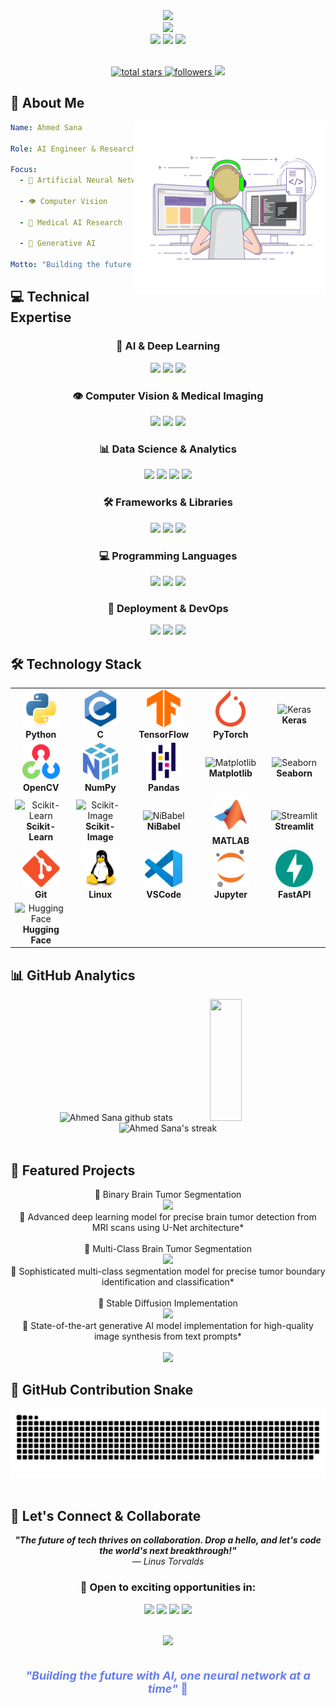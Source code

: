 <div align="center">
  <img src="https://capsule-render.vercel.app/api?type=waving&color=0:667eea,50:764ba2,100:f093fb&height=200&section=header&text=Ahmed%20Sana&fontSize=50&fontColor=fff&animation=fadeIn&fontAlignY=35&desc=AI%20Engineer%20|%20Neural%20Networks%20Expert%20|%20Computer%20Vision%20Specialist&descAlignY=55&descSize=20"/>
</div>

<div align="center">
  <a href="mailto:sanaullah14336@gmail.com">
    <img src="https://img.shields.io/badge/📧%20Professional%20Contact-sanaullah14336@gmail.com-667eea?style=for-the-badge&logo=gmail&logoColor=white&labelColor=2d3748&logoWidth=20"/>
  </a>
</div>

<div align="center">
  <img src="https://img.shields.io/badge/🌐%20Let's%20Connect-4facfe?style=for-the-badge&labelColor=2d3748"/>
  <img src="https://img.shields.io/badge/🤝%20Collaborate-00f2fe?style=for-the-badge&labelColor=2d3748"/>
  <img src="https://img.shields.io/badge/🚀%20Innovate-667eea?style=for-the-badge&labelColor=2d3748"/>
</div>

<be>


<br clear="right"/>

<p align="center">
  <a href="https://github.com/AHMEDSANA?tab=repositories&sort=stargazers">
  <img alt="total stars" title="Total stars on GitHub" src="https://custom-icon-badges.demolab.com/github/stars/AHMEDSANA?color=667eea&style=for-the-badge&labelColor=2d3748&logo=star&v=12345"/>
</a>
  <a href="https://github.com/AHMEDSANA">
    <img alt="followers" title="Follow me on Github" src="https://custom-icon-badges.demolab.com/github/followers/AHMEDSANA?color=764ba2&style=for-the-badge&labelColor=2d3748&logo=person-add"/>
  </a>
  <a href="https://github.com/AHMEDSANA">
    <img src="https://komarev.com/ghpvc/?username=AHMEDSANA&color=f093fb&style=for-the-badge&label=Profile+Views"/>
  </a>
</p>

## 🚀 About Me

<img align="right" alt="Coding" height="273" width="307" src="https://raw.githubusercontent.com/devSouvik/devSouvik/master/gif3.gif" autoplay loop>

```yaml
Name: Ahmed Sana

Role: AI Engineer & Researcher

Focus: 
  - 🧠 Artificial Neural Networks

  - 👁️ Computer Vision

  - 🏥 Medical AI Research
 
  - 🎨 Generative AI 

Motto: "Building the future with AI, one neural network at a time"
```

## 💻 Technical Expertise

<div align="center">

### 🧠 AI & Deep Learning
<p>
  <img src="https://img.shields.io/badge/Neural_Networks-Expert-FF6B6B?style=for-the-badge&logo=tensorflow&logoColor=white&labelColor=2d3748"/>
  <img src="https://img.shields.io/badge/Deep_Learning-Expert-4ECDC4?style=for-the-badge&logo=pytorch&logoColor=white&labelColor=2d3748"/>
  <img src="https://img.shields.io/badge/Machine_Learning-Expert-45B7D1?style=for-the-badge&logo=scikit-learn&logoColor=white&labelColor=2d3748"/>
</p>

### 👁️ Computer Vision & Medical Imaging
<p>
  <img src="https://img.shields.io/badge/Computer_Vision-Expert-96CEB4?style=for-the-badge&logo=opencv&logoColor=white&labelColor=2d3748"/>
  <img src="https://img.shields.io/badge/Image_Processing-Expert-FFEAA7?style=for-the-badge&logo=python&logoColor=white&labelColor=2d3748"/>
  <img src="https://img.shields.io/badge/Medical_Imaging-Expert-DDA0DD?style=for-the-badge&logo=python&logoColor=white&labelColor=2d3748"/>
</p>

### 📊 Data Science & Analytics
<p>
  <img src="https://img.shields.io/badge/Data_Analysis-Expert-FF7675?style=for-the-badge&logo=pandas&logoColor=white&labelColor=2d3748"/>
  <img src="https://img.shields.io/badge/Data_Visualization-Expert-FDCB6E?style=for-the-badge&logo=plotly&logoColor=white&labelColor=2d3748"/>
  <img src="https://img.shields.io/badge/Feature_Engineering-Expert-A29BFE?style=for-the-badge&logo=python&logoColor=white&labelColor=2d3748"/>
  <img src="https://img.shields.io/badge/Predictive_Analytics-Expert-FD79A8?style=for-the-badge&logo=tensorflow&logoColor=white&labelColor=2d3748"/>
</p>

### 🛠️ Frameworks & Libraries
<p>
  <img src="https://img.shields.io/badge/TensorFlow-Expert-FF6F00?style=for-the-badge&logo=tensorflow&logoColor=white&labelColor=2d3748"/>
  <img src="https://img.shields.io/badge/PyTorch-Expert-EE4C2C?style=for-the-badge&logo=pytorch&logoColor=white&labelColor=2d3748"/>
  <img src="https://img.shields.io/badge/Keras-Expert-D00000?style=for-the-badge&logo=keras&logoColor=white&labelColor=2d3748"/>
</p>

### 💻 Programming Languages
<p>
  <img src="https://img.shields.io/badge/Python-Expert-3776AB?style=for-the-badge&logo=python&logoColor=white&labelColor=2d3748"/>
  <img src="https://img.shields.io/badge/-Proficient-A8B9CC?style=for-the-badge&logo=c&logoColor=white&labelColor=2d3748"/>
  <img src="https://img.shields.io/badge/MATLAB-Proficient-0076A8?style=for-the-badge&logo=mathworks&logoColor=white&labelColor=2d3748"/>
</p>

### 🚀 Deployment & DevOps
<p>
  <img src="https://img.shields.io/badge/Streamlit-Expert-FF4B4B?style=for-the-badge&logo=streamlit&logoColor=white&labelColor=2d3748"/>
  <img src="https://img.shields.io/badge/FastAPI-Expert-009688?style=for-the-badge&logo=fastapi&logoColor=white&labelColor=2d3748"/>
  <img src="https://img.shields.io/badge/Git-Proficient-F05032?style=for-the-badge&logo=git&logoColor=white&labelColor=2d3748"/>
</p>

</div>

## 🛠️ Technology Stack

<div align="center">  
  <table>    
    <tr>      
      <td align="center" width="120">        
        <img src="https://raw.githubusercontent.com/devicons/devicon/master/icons/python/python-original.svg" width="60" height="60" alt="Python" />        
        <br><strong>Python</strong>      
      </td>      
      <td align="center" width="120">        
        <img src="https://raw.githubusercontent.com/devicons/devicon/master/icons/c/c-original.svg" width="60" height="60" alt="C" />        
        <br><strong>C</strong>      
      </td>      
      <td align="center" width="120">        
        <img src="https://raw.githubusercontent.com/devicons/devicon/master/icons/tensorflow/tensorflow-original.svg" width="60" height="60" alt="TensorFlow" />        
        <br><strong>TensorFlow</strong>      
      </td>      
      <td align="center" width="120">        
        <img src="https://raw.githubusercontent.com/devicons/devicon/master/icons/pytorch/pytorch-original.svg" width="60" height="60" alt="PyTorch" />        
        <br><strong>PyTorch</strong>      
      </td>      
      <td align="center" width="120">        
        <img src="https://upload.wikimedia.org/wikipedia/commons/a/ae/Keras_logo.svg" width="60" height="60" alt="Keras" />        
        <br><strong>Keras</strong>      
      </td>    
    </tr>    
    <tr>      
      <td align="center" width="120">        
        <img src="https://raw.githubusercontent.com/devicons/devicon/master/icons/opencv/opencv-original.svg" width="60" height="60" alt="OpenCV" />        
        <br><strong>OpenCV</strong>      
      </td>      
      <td align="center" width="120">        
        <img src="https://raw.githubusercontent.com/devicons/devicon/master/icons/numpy/numpy-original.svg" width="60" height="60" alt="NumPy" />        
        <br><strong>NumPy</strong>      
      </td>      
      <td align="center" width="120">        
        <img src="https://raw.githubusercontent.com/devicons/devicon/master/icons/pandas/pandas-original.svg" width="60" height="60" alt="Pandas" />        
        <br><strong>Pandas</strong>      
      </td>      
      <td align="center" width="120">        
        <img src="https://matplotlib.org/stable/_images/sphx_glr_logos2_003.png" width="60" height="60" alt="Matplotlib" />        
        <br><strong>Matplotlib</strong>      
      </td>      
      <td align="center" width="120">        
        <img src="https://seaborn.pydata.org/_images/logo-mark-lightbg.svg" width="60" height="60" alt="Seaborn" />        
        <br><strong>Seaborn</strong>      
      </td>    
    </tr>    
    <tr>      
      <td align="center" width="120">        
        <img src="https://upload.wikimedia.org/wikipedia/commons/0/05/Scikit_learn_logo_small.svg" width="60" height="60" alt="Scikit-Learn" />        
        <br><strong>Scikit-Learn</strong>      
      </td>      
      <td align="center" width="120">        
        <img src="https://scikit-image.org/_static/img/logo.png" width="60" height="60" alt="Scikit-Image" />        
        <br><strong>Scikit-Image</strong>      
      </td>      
      <td align="center" width="120">        
        <img src="https://nipy.org/nibabel/_static/nibabel-logo.svg" width="60" height="60" alt="NiBabel" />        
        <br><strong>NiBabel</strong>      
      </td>      
      <td align="center" width="120">        
        <img src="https://raw.githubusercontent.com/devicons/devicon/master/icons/matlab/matlab-original.svg" width="60" height="60" alt="MATLAB" />        
        <br><strong>MATLAB</strong>      
      </td>      
      <td align="center" width="120">        
        <img src="https://raw.githubusercontent.com/simple-icons/simple-icons/develop/icons/streamlit.svg" width="60" height="60" alt="Streamlit" />        
        <br><strong>Streamlit</strong>      
      </td>    
    </tr>    
    <tr>      
      <td align="center" width="120">        
        <img src="https://raw.githubusercontent.com/devicons/devicon/master/icons/git/git-original.svg" width="60" height="60" alt="Git" />        
        <br><strong>Git</strong>      
      </td>      
      <td align="center" width="120">        
        <img src="https://raw.githubusercontent.com/devicons/devicon/master/icons/linux/linux-original.svg" width="60" height="60" alt="Linux" />        
        <br><strong>Linux</strong>      
      </td>      
      <td align="center" width="120">        
        <img src="https://raw.githubusercontent.com/devicons/devicon/master/icons/vscode/vscode-original.svg" width="60" height="60" alt="VSCode" />        
        <br><strong>VSCode</strong>      
      </td>      
      <td align="center" width="120">        
        <img src="https://raw.githubusercontent.com/devicons/devicon/master/icons/jupyter/jupyter-original.svg" width="60" height="60" alt="Jupyter" />        
        <br><strong>Jupyter</strong>      
      </td>      
      <td align="center" width="120">        
        <img src="https://raw.githubusercontent.com/devicons/devicon/master/icons/fastapi/fastapi-original.svg" width="60" height="60" alt="FastAPI" />        
        <br><strong>FastAPI</strong>      
      </td>    
    </tr>    
    <tr>      
      <td align="center" width="120">        
        <img src="https://huggingface.co/front/assets/huggingface_logo.svg" width="60" height="60" alt="Hugging Face" />        
        <br><strong>Hugging Face</strong>      
      </td>      
      <td align="center" width="120"></td>      
      <td align="center" width="120"></td>      
      <td align="center" width="120"></td>      
      <td align="center" width="120"></td>    
    </tr>  
  </table>
</div>

## 📊 GitHub Analytics
<div align="center">  <img width="32%" height="195px" src="https://github-readme-stats.vercel.app/api?username=AHMEDSANA&show_icons=true&count_private=true&hide_border=true&title_color=667eea&icon_color=667eea&text_color=c9d1d9&bg_color=0d1117&border_radius=15" alt="Ahmed Sana github stats" />   <img width="32%" height="195px" src="https://github-readme-stats.vercel.app/api/top-langs/?username=AHMEDSANA&layout=compact&hide_border=true&title_color=667eea&text_color=c9d1d9&bg_color=0d1117&border_radius=15" />  <img width="32%" src="https://github-readme-streak-stats.herokuapp.com/?user=AHMEDSANA&theme=tokyonight&hide_border=true&border_radius=15&background=0D1117&stroke=667eea&ring=667eea&fire=f093fb&currStreakLabel=667eea" alt="Ahmed Sana's streak"/></div>


<br>

## 🌟 Featured Projects
<div align="center">    
  🧠 Binary Brain Tumor Segmentation 
  <br>
  <a href="https://github.com/AHMEDSANA/Binary-Class-Brain-Tumor-Segmentation-Using-UNET">    
    <img src="https://img.shields.io/badge/View%20Project-Using%20UNET%20Architecture-FF6B6B?style=for-the-badge&labelColor=2d3748&logoColor=white"/>  
  </a>  
  <br>
  🔬 Advanced deep learning model for precise brain tumor detection from MRI scans using U-Net architecture*    
  <br><br>
  🔬 Multi-Class Brain Tumor Segmentation  
  <br>
  <a href="https://github.com/AHMEDSANA/Four-class-Brain-tumor-segmentation.">    
    <img src="https://img.shields.io/badge/View%20Project-Advanced%20Classification-4ECDC4?style=for-the-badge&labelColor=2d3748&logoColor=white"/>  
  </a>  
  <br>
  🎯 Sophisticated multi-class segmentation model for precise tumor boundary identification and classification*    
  <br><br>
  🎨 Stable Diffusion Implementation  
  <br>
  <a href="https://github.com/AHMEDSANA/Stable-Diffusion">    
    <img src="https://img.shields.io/badge/View%20Project-AI%20Image%20Generation-A29BFE?style=for-the-badge&labelColor=2d3748&logoColor=white"/>  
  </a>  
  <br>
  🚀 State-of-the-art generative AI model implementation for high-quality image synthesis from text prompts*  
  <br><br>
  <a href="https://github.com/AHMEDSANA?tab=repositories">    
    <img src="https://custom-icon-badges.demolab.com/badge/🔍%20Explore%20Complete%20Portfolio-667eea?style=for-the-badge&logoColor=white&logo=repo&labelColor=2d3748"/>  
  </a>  
</div>


## 🐍 GitHub Contribution Snake

<div align="center">
  <picture>
    <source media="(prefers-color-scheme: dark)" srcset="https://raw.githubusercontent.com/platane/snk/output/github-contribution-grid-snake-dark.svg">
    <source media="(prefers-color-scheme: light)" srcset="https://raw.githubusercontent.com/platane/snk/output/github-contribution-grid-snake.svg">
    <img alt="github contribution grid snake animation" src="https://raw.githubusercontent.com/platane/snk/output/github-contribution-grid-snake.svg">
  </picture>
</div>

<br>

## 🤝 Let's Connect & Collaborate

<div align="center">  
  <em><b>"The future of tech thrives on collaboration. Drop a hello, and let's code the world's next breakthrough!"</b></em>
  <br>
  <em>— Linus Torvalds</em>
</div>


<div align="center">
  <h3>🌟 Open to exciting opportunities in:</h3>
  <p>
    <img src="https://img.shields.io/badge/🧠%20AI%20Research-667eea?style=for-the-badge&labelColor=2d3748"/>
    <img src="https://img.shields.io/badge/🏥%20Medical%20AI-f093fb?style=for-the-badge&labelColor=2d3748"/>
    <img src="https://img.shields.io/badge/👁️%20Computer%20Vision-4facfe?style=for-the-badge&labelColor=2d3748"/>
    <img src="https://img.shields.io/badge/🤖%20Deep%20Learning-fa709a?style=for-the-badge&labelColor=2d3748"/>
  </p>
</div>

<br>

<div align="center">
  <img src="https://capsule-render.vercel.app/api?type=waving&color=0:667eea,50:764ba2,100:f093fb&height=120&section=footer&text=Thanks%20for%20Visiting!&fontSize=28&fontColor=fff&animation=twinkling&fontAlignY=75"/>
</div>

<div align="center">
  <br>
  <p style="font-size: 18px; font-weight: bold; color: #667eea;">
    <em>"Building the future with AI, one neural network at a time"</em> 🚀
  </p>
</div>
